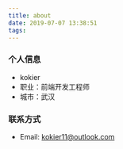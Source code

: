 ```yaml
---
title: about
date: 2019-07-07 13:38:51
tags:
---
```


### 个人信息

+ kokier
+ 职业：前端开发工程师
+ 城市：武汉

### 联系方式

+ Email: kokier11@outlook.com
